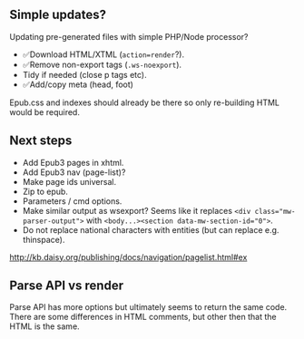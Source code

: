 ## Simple updates?

Updating pre-generated files with simple PHP/Node processor?

- ✅Download HTML/XTML (`action=render`?).
- ✅Remove non-export tags (`.ws-noexport`).
- Tidy if needed (close p tags etc).
- ✅Add/copy meta (head, foot)

Epub.css and indexes should already be there so only re-building HTML would be required.

## Next steps

- Add Epub3 pages in xhtml.
- Add Epub3 nav (page-list)?
- Make page ids universal.
- Zip to epub.
- Parameters / cmd options.
- Make similar output as wsexport? Seems like it replaces `<div class="mw-parser-output">` with `<body...><section data-mw-section-id="0">`.
- Do not replace national characters with entities (but can replace e.g. thinspace).

http://kb.daisy.org/publishing/docs/navigation/pagelist.html#ex 

## Parse API vs render

Parse API has more options but ultimately seems to return the same code.
There are some differences in HTML comments, but other then that the HTML is the same.
